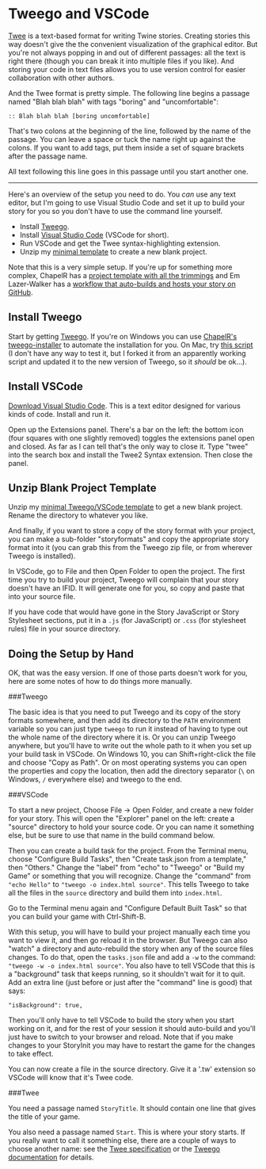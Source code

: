 Tweego and VSCode
=================

[Twee](https://github.com/iftechfoundation/twine-specs/blob/master/twee-3-specification.md) is a text-based format for writing Twine stories. Creating stories this way doesn't give the the convenient visualization of the graphical editor. But you're not always popping in and out of different passages: all the text is right there (though you can break it into multiple files if you like). And storing your code in text files allows you to use version control for easier collaboration with other authors.

And the Twee format is pretty simple. The following line begins a passage named "Blah blah blah" with tags "boring" and "uncomfortable":

	:: Blah blah blah [boring uncomfortable]

That's two colons at the beginning of the line, followed by the name of the passage. You can leave a space or tuck the name right up against the colons. If you want to add tags, put them inside a set of square brackets after the passage name.

All text following this line goes in this passage until you start another one.

-----

Here's an overview of the setup you need to do. You *can* use any text editor,
but I'm going to use Visual Studio Code and set it up to build your story for
you so you don't have to use the command line yourself.

* Install [Tweego](https://www.motoslave.net/tweego/).
* Install [Visual Studio Code](https://code.visualstudio.com/) (VSCode for short).
* Run VSCode and get the Twee syntax-highlighting extension.
* Unzip my [minimal template](tweego-vscode.zip) to create a new blank project.

Note that this is a very simple setup. If you're up for something more complex, ChapelR has a [project template with all the trimmings](https://github.com/ChapelR/tweego-setup) and Em Lazer-Walker has a [workflow that auto-builds and hosts your story on GitHub](https://dev.to/lazerwalker/a-modern-developer-s-workflow-for-twine-4imp).


Install Tweego
--------------


Start by getting [Tweego](https://www.motoslave.net/tweego/). If you're on Windows you can use [ChapelR's tweego-installer](https://github.com/ChapelR/tweego-installer/releases) to automate the installation for you. On Mac, try [this script](https://gist.github.com/JoshuaGrams/845eb0e0cd8e8fb42668028792b37ce7) (I don't have any way to test it, but I forked it from an apparently working script and updated it to the new version of Tweego, so it *should* be ok...).


Install VSCode
--------------

[Download Visual Studio Code](https://code.visualstudio.com/Download). This is a text editor designed for various kinds of code. Install and run it.

Open up the Extensions panel. There's a bar on the left: the bottom icon (four squares with one slightly removed) toggles the extensions panel open and closed. As far as I can tell that's the only way to close it. Type "twee" into the search box and install the Twee2 Syntax extension. Then close the panel.


Unzip Blank Project Template
----------------------------

Unzip my [minimal Tweego/VSCode template](tweego-vscode.zip) to get a new blank project. Rename the directory to whatever you like.

And finally, if you want to store a copy of the story format with your project, you can make a sub-folder "storyformats" and copy the appropriate story format into it (you can grab this from the Tweego zip file, or from wherever Tweego is installed).

In VSCode, go to File and then Open Folder to open the  project. The first time you try to build your project, Tweego will complain that your story doesn't have an IFID. It will generate one for you, so copy and paste that into your source file.

If you have code that would have gone in the Story JavaScript or Story Stylesheet sections, put it in a `.js` (for JavaScript) or `.css` (for stylesheet rules) file in your source directory.


Doing the Setup by Hand
-----------------------

OK, that was the easy version. If one of those parts doesn't work for you, here are some notes of how to do things more manually.

###Tweego


The basic idea is that you need to put Tweego and its copy of the story formats somewhere, and then add its directory to the `PATH` environment variable so you can just type `tweego` to run it instead of having to type out the whole name of the directory where it is. Or you can unzip Tweego anywhere, but you'll have to write out the whole path to it when you set up your build task in VSCode. On Windows 10, you can Shift+right-click the file and choose "Copy as Path". Or on most operating systems you can open the properties and copy the location, then add the directory separator (`\` on Windows, `/` everywhere else) and tweego to the end.

###VSCode

To start a new project, Choose File -> Open Folder, and create a new folder for your story. This will open the "Explorer" panel on the left: create a "source" directory to hold your source code. Or you can name it something else, but be sure to use that name in the build command below.

Then you can create a build task for the project. From the Terminal menu, choose "Configure Build Tasks", then "Create task.json from a template," then "Others." Change the "label" from "echo" to "Tweego" or "Build my Game" or something that you will recognize. Change the "command" from `"echo Hello"` to `"tweego -o index.html source"`. This tells Tweego to take all the files in the `source` directory and build them into `index.html`.

Go to the Terminal menu again and "Configure Default Built Task" so that you can build your game with Ctrl-Shift-B.

With this setup, you will have to build your project manually each time you want to view it, and then go reload it in the browser. But Tweego can also "watch" a directory and auto-rebuild the story when any of the source files changes. To do that, open the `tasks.json` file and add a `-w` to the command: `"tweego -w -o index.html source"`. You also have to tell VSCode that this is a "background" task that keeps running, so it shouldn't wait for it to quit. Add an extra line (just before or just after the "command" line is good) that says:

	"isBackground": true,

Then you'll only have to tell VSCode to build the story when you start working on it, and for the rest of your session it should auto-build and you'll just have to switch to your browser and reload. Note that if you make changes to your StoryInit you may have to restart the game for the changes to take effect.

You can now create a file in the source directory. Give it a '.tw' extension so VSCode will know that it's Twee code.

###Twee

You need a passage named `StoryTitle`. It should contain one line that gives the title of your game.

You also need a passage named `Start`. This is where your story starts. If you really want to call it something else, there are a couple of ways to choose another name: see the [Twee specification](https://github.com/iftechfoundation/twine-specs/blob/master/twee-3-specification.md) or the [Tweego documentation](https://www.motoslave.net/tweego/docs/) for details.
